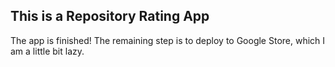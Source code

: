 ## This is a Repository Rating App

The app is finished! The remaining step is to deploy to Google Store,
which I am a little bit lazy.